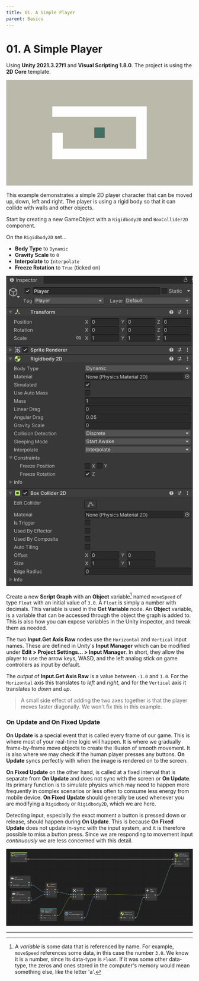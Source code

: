 ```yaml
---
title: 01. A Simple Player
parent: Basics
---
```


# 01. A Simple Player

Using **Unity 2021.3.27f1** and **Visual Scripting 1.8.0**. The project is using the **2D Core** template.

![Demo](./demo.gif)

This example demonstrates a simple 2D player character that can be moved up, down, left and right. The player is using a rigid body so that it can collide with walls and other objects.

Start by creating a new GameObject with a `Rigidbody2D` and `BoxCollider2D` component. 

On the `Rigidbody2D` set...

- **Body Type** to `Dynamic`
- **Gravity Scale** to `0`
- **Interpolate** to `Interpolate`
- **Freeze Rotation** to `True` (ticked on)

![Player Inspector](./player-inspector.jpg)

Create a new **Script Graph** with an **Object** variable[^1] named `moveSpeed` of type `Float` with an initial value of `3.0`. A `Float` is simply a number with decimals. This variable is used in the **Get Variable** node. An **Object** variable, is a variable that can be accessed through the object the graph is added to. This is also how you can expose variables in the Unity inspector, and tweak them as needed.

The two **Input.Get Axis Raw** nodes use the `Horizontal` and `Vertical` input names. These are defined in Unity's **Input Manager** which can be modified under **Edit > Project Settings... > Input Manager**. In short, they allow the player to use the arrow keys, WASD, and the left analog stick on game controllers as input by default.

The *output* of **Input.Get Axis Raw** is a value between `-1.0` and `1.0`. For the `Horizontal` axis this translates to *left* and *right*, and for the `Vertical` axis it translates to *down* and *up*.

> A small side effect of adding the two axes together is that the player moves faster diagonally. We won't fix this in this example.

### On Update and On Fixed Update

**On Update** is a special event that is called every frame of our game. This is where most of your real-time logic will happen. It is where we gradually frame-by-frame move objects to create the illusion of smooth movement. It is also where we may check if the human player presses any buttons. **On Update** syncs perfectly with when the image is rendered on to the screen.

**On Fixed Update** on the other hand, is called at a fixed interval that is separate from **On Update** and does not sync with the screen or **On Update**. Its primary function is to simulate physics which may need to happen more frequently in complex scenarios or less often to consume less energy from mobile device. **On Fixed Update** should generally be used whenever you are modifying a `Rigidbody` or `Rigidbody2D`, which we are here.

Detecting input, especially the exact moment a button is pressed down or release, should happen during **On Update**. This is because **On Fixed Update** does not update in-sync with the input system, and it is therefore possible to miss a button press. Since we are responding to movement input *continuously* we are less concerned with this detail.

[![Graph](./graph.jpg)](./graph.jpg)

---

[^1]: A *variable* is some data that is referenced by name. For example, `moveSpeed` references some data, in this case the number `3.0`. We know it is a number, since its data-type is `Float`. If it was some other data-type, the zeros and ones stored in the computer's memory would mean something else, like the letter 'a'.